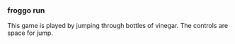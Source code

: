 ### froggo run
This game is played by jumping through bottles of vinegar. The controls are space for jump.